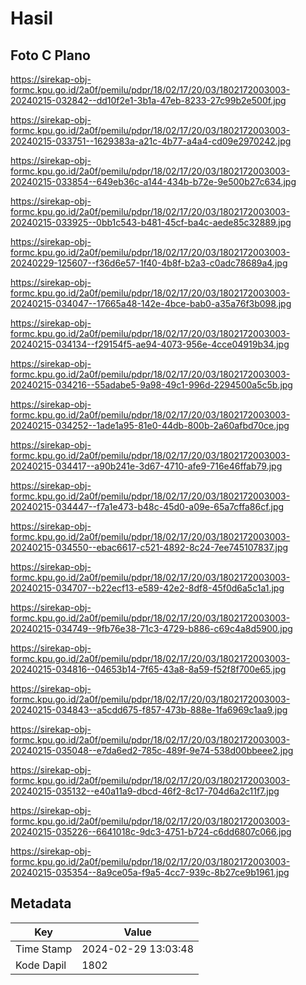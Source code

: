 # Hasil

## Foto C Plano

https://sirekap-obj-formc.kpu.go.id/2a0f/pemilu/pdpr/18/02/17/20/03/1802172003003-20240215-032842--dd10f2e1-3b1a-47eb-8233-27c99b2e500f.jpg

https://sirekap-obj-formc.kpu.go.id/2a0f/pemilu/pdpr/18/02/17/20/03/1802172003003-20240215-033751--1629383a-a21c-4b77-a4a4-cd09e2970242.jpg

https://sirekap-obj-formc.kpu.go.id/2a0f/pemilu/pdpr/18/02/17/20/03/1802172003003-20240215-033854--649eb36c-a144-434b-b72e-9e500b27c634.jpg

https://sirekap-obj-formc.kpu.go.id/2a0f/pemilu/pdpr/18/02/17/20/03/1802172003003-20240215-033925--0bb1c543-b481-45cf-ba4c-aede85c32889.jpg

https://sirekap-obj-formc.kpu.go.id/2a0f/pemilu/pdpr/18/02/17/20/03/1802172003003-20240229-125607--f36d6e57-1f40-4b8f-b2a3-c0adc78689a4.jpg

https://sirekap-obj-formc.kpu.go.id/2a0f/pemilu/pdpr/18/02/17/20/03/1802172003003-20240215-034047--17665a48-142e-4bce-bab0-a35a76f3b098.jpg

https://sirekap-obj-formc.kpu.go.id/2a0f/pemilu/pdpr/18/02/17/20/03/1802172003003-20240215-034134--f29154f5-ae94-4073-956e-4cce04919b34.jpg

https://sirekap-obj-formc.kpu.go.id/2a0f/pemilu/pdpr/18/02/17/20/03/1802172003003-20240215-034216--55adabe5-9a98-49c1-996d-2294500a5c5b.jpg

https://sirekap-obj-formc.kpu.go.id/2a0f/pemilu/pdpr/18/02/17/20/03/1802172003003-20240215-034252--1ade1a95-81e0-44db-800b-2a60afbd70ce.jpg

https://sirekap-obj-formc.kpu.go.id/2a0f/pemilu/pdpr/18/02/17/20/03/1802172003003-20240215-034417--a90b241e-3d67-4710-afe9-716e46ffab79.jpg

https://sirekap-obj-formc.kpu.go.id/2a0f/pemilu/pdpr/18/02/17/20/03/1802172003003-20240215-034447--f7a1e473-b48c-45d0-a09e-65a7cffa86cf.jpg

https://sirekap-obj-formc.kpu.go.id/2a0f/pemilu/pdpr/18/02/17/20/03/1802172003003-20240215-034550--ebac6617-c521-4892-8c24-7ee745107837.jpg

https://sirekap-obj-formc.kpu.go.id/2a0f/pemilu/pdpr/18/02/17/20/03/1802172003003-20240215-034707--b22ecf13-e589-42e2-8df8-45f0d6a5c1a1.jpg

https://sirekap-obj-formc.kpu.go.id/2a0f/pemilu/pdpr/18/02/17/20/03/1802172003003-20240215-034749--9fb76e38-71c3-4729-b886-c69c4a8d5900.jpg

https://sirekap-obj-formc.kpu.go.id/2a0f/pemilu/pdpr/18/02/17/20/03/1802172003003-20240215-034816--04653b14-7f65-43a8-8a59-f52f8f700e65.jpg

https://sirekap-obj-formc.kpu.go.id/2a0f/pemilu/pdpr/18/02/17/20/03/1802172003003-20240215-034843--a5cdd675-f857-473b-888e-1fa6969c1aa9.jpg

https://sirekap-obj-formc.kpu.go.id/2a0f/pemilu/pdpr/18/02/17/20/03/1802172003003-20240215-035048--e7da6ed2-785c-489f-9e74-538d00bbeee2.jpg

https://sirekap-obj-formc.kpu.go.id/2a0f/pemilu/pdpr/18/02/17/20/03/1802172003003-20240215-035132--e40a11a9-dbcd-46f2-8c17-704d6a2c11f7.jpg

https://sirekap-obj-formc.kpu.go.id/2a0f/pemilu/pdpr/18/02/17/20/03/1802172003003-20240215-035226--6641018c-9dc3-4751-b724-c6dd6807c066.jpg

https://sirekap-obj-formc.kpu.go.id/2a0f/pemilu/pdpr/18/02/17/20/03/1802172003003-20240215-035354--8a9ce05a-f9a5-4cc7-939c-8b27ce9b1961.jpg


## Metadata

| Key        | Value               |
| ---------- | ------------------- |
| Time Stamp | 2024-02-29 13:03:48 |
| Kode Dapil | 1802                |



